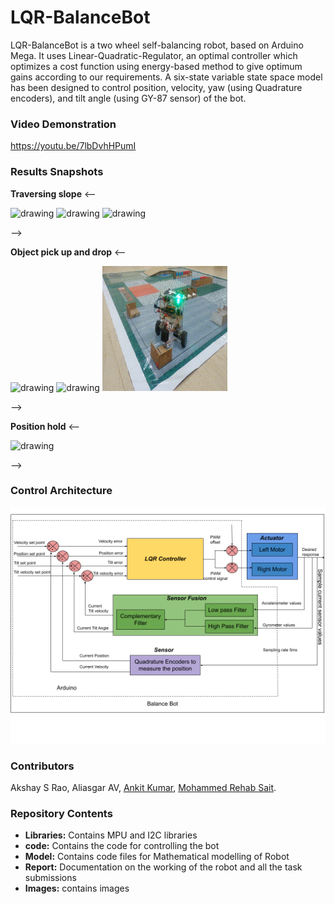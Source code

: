 # LQR-BalanceBot
LQR-BalanceBot is a two wheel self-balancing robot, based on Arduino Mega. It uses Linear-Quadratic-Regulator, an optimal controller which optimizes a cost function using energy-based method to give optimum gains according to our requirements. A six-state variable state space model has been designed to control position, velocity, yaw (using Quadrature encoders), and tilt angle (using GY-87 sensor) of the bot.

### Video Demonstration ###
https://youtu.be/7lbDvhHPumI

### Results Snapshots

**Traversing slope**
<--
<p float="left">
  <img src="/Images/bridge_first.gif" alt="drawing" width="200" height="200"/>
  <img src="/Images/bridge_second.gif" alt="drawing" width="200" height="200"/>
    <img src="/Images/bridge_third.gif" alt="drawing" width="200" height="200"/>

</p>-->

**Object pick up and drop**
<--
<p float="left">
  <img src="/Images/first_cut.gif" alt="drawing" width="200" height="200"/>
  <img src="/Images/second_cut_no_sound.gif" alt="drawing" width="200" height="200"/>
    <img src="/Images/thrid_cut.gif" alt="drawing" width="200" height="200"/>

</p>-->

**Position hold**
<--
<p float="left">
  <img src="/Images/positionhold.gif" alt="drawing" width="300" height="300"/>

</p>-->

### Control Architecture
<p float="left">
  <img src="Images/Optimal Control (5).png" alt="architecture"/>
</p>


### Contributors
Akshay S Rao, Aliasgar AV, [Ankit Kumar](https://github.com/Ankit-km), [Mohammed Rehab Sait](https://github.com/MohammedRehabS).


### Repository Contents ###
- **Libraries:** Contains MPU and I2C libraries
- **code:** Contains the code for controlling the bot
- **Model:** Contains code files for Mathematical modelling of Robot 
- **Report:** Documentation on the working of the robot and all the task submissions
- **Images:** contains images
